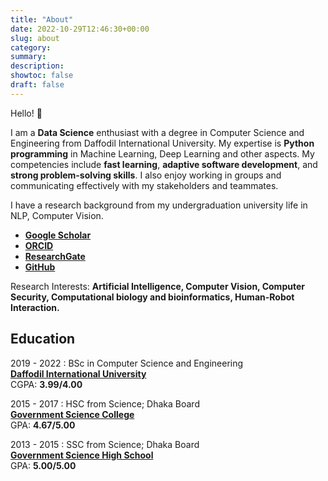 ```yaml
---
title: "About"
date: 2022-10-29T12:46:30+00:00
slug: about
category:
summary: 
description: 
showtoc: false
draft: false
---
```


Hello! 👋

I am a **Data Science** enthusiast with a degree in Computer Science and Engineering from Daffodil International University. My expertise is **Python programming** in Machine Learning, Deep Learning and other aspects. My competencies include **fast learning**, **adaptive software development**, and **strong problem-solving skills**. I also enjoy working in groups and communicating effectively with my stakeholders and teammates.

I have a research background from my undergraduation university life in NLP, Computer Vision. 
- [**Google Scholar**](https://scholar.google.com/citations?user=nhwX5xQAAAAJ&hl=en)
- [**ORCID**](https://orcid.org/0000-0002-9641-2864)
- [**ResearchGate**](https://www.researchgate.net/profile/Sajal-Das-7)
- [**GitHub**](https://github.com/sajaldoes/)

Research Interests: **Artificial Intelligence, Computer Vision, Computer Security, Computational biology and bioinformatics, Human-Robot Interaction.**


## Education

2019 - 2022
: BSc in Computer Science and Engineering  
[**Daffodil International University**](https://daffodilvarsity.edu.bd/)  
CGPA: **3.99/4.00**

2015 - 2017
: HSC from Science; Dhaka Board  
[**Government Science College**](https://www.gsctd.edu.bd/)  
GPA: **4.67/5.00**

2013 - 2015
: SSC from Science; Dhaka Board  
[**Government Science High School**](http://gshs.edu.bd/)  
GPA: **5.00/5.00**



